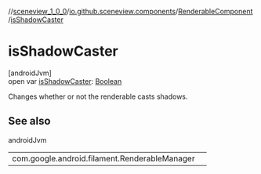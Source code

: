 //[sceneview_1_0_0](../../../index.md)/[io.github.sceneview.components](../index.md)/[RenderableComponent](index.md)/[isShadowCaster](is-shadow-caster.md)

# isShadowCaster

[androidJvm]\
open var [isShadowCaster](is-shadow-caster.md): [Boolean](https://kotlinlang.org/api/latest/jvm/stdlib/kotlin/-boolean/index.html)

Changes whether or not the renderable casts shadows.

## See also

androidJvm

| | |
|---|---|
| com.google.android.filament.RenderableManager |  |
